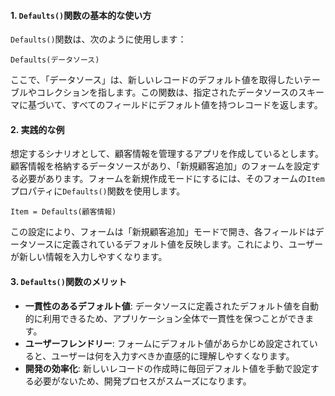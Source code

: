 #### 1. `Defaults()`関数の基本的な使い方

`Defaults()`関数は、次のように使用します：

```plaintext
Defaults(データソース)
```

ここで、「データソース」は、新しいレコードのデフォルト値を取得したいテーブルやコレクションを指します。この関数は、指定されたデータソースのスキーマに基づいて、すべてのフィールドにデフォルト値を持つレコードを返します。

#### 2. 実践的な例

想定するシナリオとして、顧客情報を管理するアプリを作成しているとします。顧客情報を格納するデータソースがあり、「新規顧客追加」のフォームを設定する必要があります。フォームを新規作成モードにするには、そのフォームの`Item`プロパティに`Defaults()`関数を使用します。

```plaintext
Item = Defaults(顧客情報)
```

この設定により、フォームは「新規顧客追加」モードで開き、各フィールドはデータソースに定義されているデフォルト値を反映します。これにより、ユーザーが新しい情報を入力しやすくなります。

#### 3. `Defaults()`関数のメリット

- **一貫性のあるデフォルト値**: データソースに定義されたデフォルト値を自動的に利用できるため、アプリケーション全体で一貫性を保つことができます。
- **ユーザーフレンドリー**: フォームにデフォルト値があらかじめ設定されていると、ユーザーは何を入力すべきか直感的に理解しやすくなります。
- **開発の効率化**: 新しいレコードの作成時に毎回デフォルト値を手動で設定する必要がないため、開発プロセスがスムーズになります。